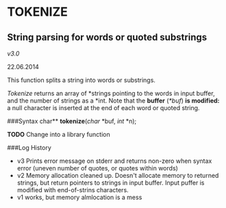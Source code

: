 TOKENIZE
=========
String parsing for words or quoted substrings
---------------------------------------------

*v3.0*

22.06.2014    

This function splits a string into words or substrings.

_Tokenize_ returns an array of \*strings pointing to the words in input buffer, and the number of strings as a \*int.
Note that the __buffer__ (_\*buf_) __is modified:__ a null character is inserted at the end of each word or quoted string.

###Syntax
char**	__tokenize__(_char_ *buf, _int_ *n);

__TODO__	Change into a library function   



###Log History

* v3  Prints error message on stderr and returns non-zero when syntax error (uneven number of quotes, or quotes within words)
* v2  Memory allocation cleaned up. Doesn't allocate memory to returned strings, but return pointers to 
strings in input buffer. Input puffer is modified with end-of-strins characters.
* v1  works, but memory almlocation is a mess

